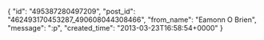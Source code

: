  {
   "id": "495387280497209",
   "post_id": "462493170453287_490608044308466",
   "from_name": "Eamonn O Brien",
   "message": ":p",
   "created_time": "2013-03-23T16:58:54+0000"
 }
